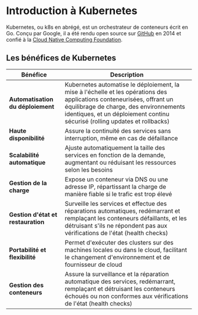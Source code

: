 # Introduction à Kubernetes

Kubernetes, ou k8s en abrégé, est un orchestrateur de conteneurs écrit en Go. Conçu par Google, il a été rendu open source sur [GitHub](https://github.com/kubernetes/kubernetes) en 2014 et confié à la [Cloud Native Computing Foundation](https://www.cncf.io/).

## Les bénéfices de Kubernetes

| **Bénéfice** | **Description** |
|--------------|-----------------|
| **Automatisation du déploiement** | Kubernetes automatise le déploiement, la mise à l'échelle et les opérations des applications conteneurisées, offrant un équilibrage de charge, des environnements identiques, et un déploiement continu sécurisé (rolling updates et rollbacks) |
| **Haute disponibilité** | Assure la continuité des services sans interruption, même en cas de défaillance |
| **Scalabilité automatique** | Ajuste automatiquement la taille des services en fonction de la demande, augmentant ou réduisant les ressources selon les besoins |
| **Gestion de la charge**   | Expose un conteneur via DNS ou une adresse IP, répartissant la charge de manière fiable si le trafic est trop élevé |
| **Gestion d'état et restauration** | Surveille les services et effectue des réparations automatiques, redémarrant et remplaçant les conteneurs défaillants, et les détruisant s'ils ne répondent pas aux vérifications de l'état (health checks) |
| **Portabilité et flexibilité** | Permet d'exécuter des clusters sur des machines locales ou dans le cloud, facilitant le changement d'environnement et de fournisseur de cloud |
| **Gestion des conteneurs** | Assure la surveillance et la réparation automatique des services, redémarrant, remplaçant et détruisant les conteneurs échoués ou non conformes aux vérifications de l'état (health checks) |